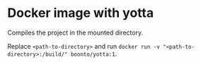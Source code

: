 # Docker image with yotta

Compiles the project in the mounted directory.

Replace `<path-to-directory>` and run `docker run -v "<path-to-directory>:/build/" boonto/yotta:1`.